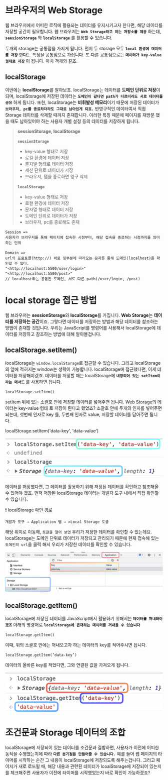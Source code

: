 # 브라우저의 Web Storage

웹 브라우저에서 어떠한 로직에 활용되는 데이터를 유지시키고자 한다면, 해당 데이터를 저장할 공간이 필요합니다. 웹 브라우저는 **`Web Storage라고 하는 저장소를 제공`** 하는데, **`seesionStorage`** 와 **`localStorage`** 를 활용할 수 있습니다. 

두개의 storage는 공통점을 가지게 됩니다.  먼저 두 storage 모두 **`local 환경에 데이터를 저장`** 한다는 특징을 공통점으로 가집니다. 또 다른 공통점으로는 **`데이터가 key-value 형태로 저장`** 이 됩니다. 마치 객체와 같죠.

## localStorage

이번에는 **localStorage**를 알아보죠.
localStorage는 데이터를 **도메인 단위로 저장**이 되며, localStorage에 저장된 데이터는 **`도메인이 같다면 path가 다르더라도 서로 데이터를 공유`** 하게 됩니다.
또한, locaStorage는 **비휘발성 메모리**이기 때문에 저장된 데이터가 **`브라우저, pc를 종료하더라도 그대로 남아있게 되죠.`** 반영구적인 데이터여서 직접 Storage 데이터를 삭제할 때까지 존재합니다.
이러한 특징 때문에 페이지를 재방문 했을 때도 남아있어야 하는 사용자 개별 설정 등의 데이터를 저장하게 됩니다.

> **sessionStorage, localStorage**
> 
> 
> **`sessionStorage`**
> 
> - key-value 형태로 저장
> - 로컬 환경에 데이터 저장
> - 문자열 형태로 데이터 저장
> - 세션 단위로 데이터가 저장
> - 브라우저, 탭을 종료하면 영구 삭제
> 
> **`localStorage`**
> 
> - key-value 형태로 저장
> - 로컬 환경에 데이터 저장
> - 문자열 형태로 데이터 저장
> - 도메인 단위로 데이터가 저장
> - 브라우저, pc를 종료해도 존재


```
Session =>
사용자가 브라우저를 통해 페이지에 접속한 시점부터, 해당 접속을 종료하는 시점까지를 의미하는 단위

Domain =>
url의 프로토콜(http://) 바로 뒷부분에 따라오는 문자를 통해 도메인(localhost)을 확인할 수 있다.
"<http://localhost:5500/user/login>"
"<http://localhost:5500/post>"
// localhost라는 공통된 도메인, 서로 다른 path(/user/login, /post)
```

# local storage 접근 방법

웹 브라우저는 **sessionStorage**와 **localStorage**를 가집니다.
**Web Storage**는 **데이터를 저장하는 공간**이죠.
그렇다면 데이터를 저장하는 방법과 해당 데이터를 참조하는 방법이 존재할 것입니다.
우리는 JavaScript를 명령어를 사용해서 localStorage에 데이터를 저장하고 참조하는 방법에 대해 알아볼겁니다.

## localStorage.setItem()

localStorage는 `window.localStorage`로 접근할 수 있습니다.
그리고 localStorage의 앞에 적혀지는 window는 생략이 가능합니다.
localStorage에 접근했다면, 이제 데이터를 저장해야겠죠.
데이터를 저장할 때는 localStorage에 **`내장되어 있는 setItem이라는 메서드`** 를 사용하면 됩니다.
```
localStorage.setItem()
```

setItem 뒤에 있는 소괄호 안에 저장할 데이터를 넣어주면 됩니다.
Web Storage의 데이터는 key-value 형태 로 저장이 된다고 했었죠?
소괄호 안에 두개의 인자를 넣어주면 되는데, 첫번째 인자로 key 를, 두번째 인자로 value, 저장할 데이터를 담아주면 됩니다.

localStorage.setItem('data-key', 'data-value')


<img src='../img/ae9b90c0-e4bd-43b7-a3f6-be1f6598ce7f.png'>

데이터를 저장했다면, 그 데이터를 활용하기 위해 저장된 데이터를 확인하고 참조해올 수 있어야 겠죠.
먼저 저장된 localStorage 데이터는 개발자 도구 내에서 직접 확인할 수 있습니다.

❗️ localStorage 확인 경로
```
개발자 도구 ⇒ Application 탭 ⇒ >Local Storage 토글
```
해당 위치로 이동해, `토글을 열어 보면` 우리가 저장한 데이터를 확인할 수 있는데요.
localStorage는 도메인 단위로 데이터가 저장되고 관리되기 때문에 현재 접속해 있는 `도메인의 url`을 클릭 해서 우리가 저장한 데이터를 확인할 수 있습니다.

<img src='../img/localstroge.png'>

## localStorage.getItem()

localStorage에 저장된 데이터를 JavaScript에서 활용하기 위해서는 **`데이터를 꺼내와야겠죠`**
아래의 명령어로 **`localStorage에 존재하는 데이터를 꺼내올 수 있습니다`**
```
localStorage.getItem()
```

이때, 위의 소괄호 안에는 꺼내오고자 하는 데이터의 key를 적어주시면 됩니다.

```
localStorage.getItem(’data-key’)
```

데이터의 올바른 key를 적었다면, 그와 연결된 값을 가져오게 됩니다.

<img src='../img/22.png'>

# 조건문과 Storage 데이터의 조합

localStorage에 저장되어 있는 데이터를 조건문과 결합하면, 사용자가 이전에 어떠한 동작을 수행했는지에 따라 **`다른 분기점을 만들어줄 수 있습니다.`**
예를 들어 웹 페이지의 타이머를 시작하는 순간 그 내용이 localStorage에 저장되도록 해주는겁니다.
그리고 페이지가 새로 로드될 때, 해당 내용과 관련된 데이터가 lcoalStorage에 저장되어 있는지를 체크해주면 사용자가 이전에 타이머를 시작했었는지 바로 확인이 가능하겠죠?
